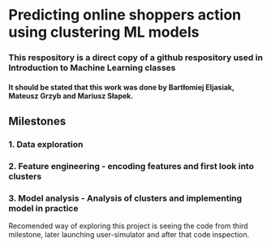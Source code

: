 # Predicting online shoppers action using clustering ML models
### This respository is a direct copy of a github respository used in Introduction to Machine Learning classes

#### It should be stated that this work was done by Bartłomiej Eljasiak, Mateusz Grzyb and Mariusz Słapek.

## Milestones
### 1. Data exploration
### 2. Feature engineering - encoding features and first look into clusters
### 3. Model analysis - Analysis of clusters and implementing model in practice 

Recomended way of exploring this project is seeing the code from third milestone, later launching user-simulator and after that code inspection.
